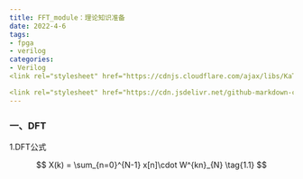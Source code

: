 ```yaml
---
title: FFT_module：理论知识准备
date: 2022-4-6
tags:
- fpga
- verilog
categories:
- Verilog
<link rel="stylesheet" href="https://cdnjs.cloudflare.com/ajax/libs/KaTeX/0.5.1/katex.min.css">

<link rel="stylesheet" href="https://cdn.jsdelivr.net/github-markdown-css/2.2.1/github-markdown.css"/>
---
```



### 一、DFT

1.DFT公式

$$  X(k) = \sum_{n=0}^{N-1} x[n]\cdot W^{kn}_{N} \tag{1.1}  $$


